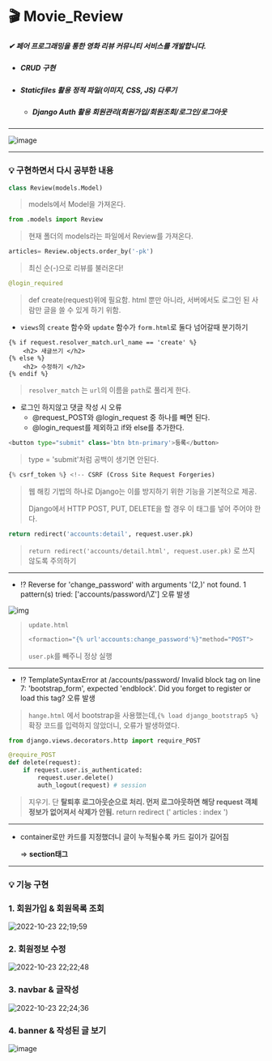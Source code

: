 # 🎬 Movie_Review 

##### ✔  페어 프로그래밍을 통한 영화 리뷰 커뮤니티 서비스를 개발합니다.

* ##### CRUD 구현 

* ##### Staticfiles  활용 정적 파일(이미지, CSS, JS) 다루기

  * ##### Django Auth 활용 회원관리(회원가입/회원조회/로그인/로그아웃

---



![image](https://user-images.githubusercontent.com/99783474/197393890-5a0e6f39-368d-4076-8a57-4810fbe1a2bd.png)


---



### 💡 구현하면서 다시 공부한 내용 




```python
class Review(models.Model) 
```

> models에서 Model을 가져온다.





```python
from .models import Review
```

> 현재 폴더의 models라는 파일에서 Review를 가져온다.





```python
articles= Review.objects.order_by('-pk')
```

> 최신 순(-)으로 리뷰를 불러온다!





```python
@login_required
```

> def create(request)위에 필요함. html 뿐만 아니라, 서버에서도 로그인 된 사람만 글을 쓸 수 있게 하기 위함.





* `views`의 `create` 함수와 `update` 함수가 `form.html`로 둘다 넘어갈때 분기하기 

```
{% if request.resolver_match.url_name == 'create' %}
    <h2> 새글쓰기 </h2>
{% else %}
	<h2> 수정하기 </h2>
{% endif %}
```

> `resolver_match` 는 `url`의 이름을 `path`로 풀리게 한다. 


* 로그인 하지않고 댓글 작성 시 오류 
  * @request_POST와 @login_request 중 하나를 빼면 된다. 
  * @login_request를 제외하고 if와 else를 추가한다. 


```python
<button type="submit" class='btn btn-primary'>등록</button>
```

> type = 'submit'처럼 공백이 생기면 안된다. 


```python 
{% csrf_token %} <!-- CSRF (Cross Site Request Forgeries)
```

> 웹 해킹 기법의 하나로 Django는 이를 방지하기 위한 기능을 기본적으로 제공. 
>
> Django에서 HTTP POST, PUT, DELETE을 할 경우 이 태그를 넣어 주어야 한다.


```python
return redirect('accounts:detail', request.user.pk)
```

> `return redirect('accounts/detail.html', request.user.pk)` 로 쓰지 않도록 주의하기 


---



* ⁉ Reverse for 'change_password' with arguments '(2,)' not found. 1 pattern(s) tried: ['accounts/password/\Z'] 오류 발생 

![img](https://cdn.discordapp.com/attachments/1026673166896078871/1030743959057735740/2022-10-15_4.28.21.png)

> `update.html`
>
> ```python 
> <formaction="{% url'accounts:change_password'%}"method="POST">
> ```
>
> `user.pk`를 빼주니 정상 실행


---



* ⁉ TemplateSyntaxError at /accounts/password/ Invalid block tag on line 7: 'bootstrap_form', expected 'endblock'. Did you forget to register or load this tag? 오류 발생 

> `hange.html` 에서 bootstrap을 사용했는데,`{% load django_bootstrap5 %}` 확장 코드를 입력하지 않았더니,  오류가 발생하였다. 

```python
from django.views.decorators.http import require_POST

@require_POST
def delete(request):
    if request.user.is_authenticated:
        request.user.delete()
        auth_logout(request) # session 
```

> 지우기. 단 **탈퇴후 로그아웃순으로 처리. 먼저 로그아웃하면 해당 request 객체 정보가 없어져서 삭제가 안됨.**    return redirect (' articles : index ')



---


* container로만 카드를 지정했더니 글이 누적될수록 카드 길이가 길어짐 

  =>  **section태그**


---

### 💡 기능 구현 

### 1. 회원가입 & 회원목록 조회 

![2022-10-23 22;19;59](https://user-images.githubusercontent.com/99783474/197394635-787bbf40-3cfa-40f5-839e-32c8c73a65a5.gif)


### 2. 회원정보 수정 
![2022-10-23 22;22;48](https://user-images.githubusercontent.com/99783474/197394739-3fc9fc21-51ed-4f46-b1b4-754a0f87d6b5.gif)


### 3. navbar & 글작성 
![2022-10-23 22;24;36](https://user-images.githubusercontent.com/99783474/197394826-3bb3ff9b-4bd7-4e41-a6f5-9db205af3a6c.gif)


### 4. banner & 작성된 글 보기 
![image](https://user-images.githubusercontent.com/99783474/197395511-ef7b7a5b-9142-412f-b2b0-8180707946d8.png)






